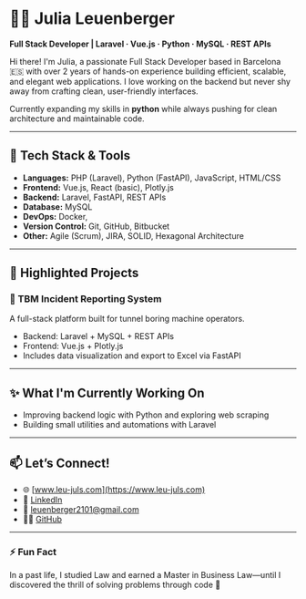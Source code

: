 # 👩‍💻 Julia Leuenberger

**Full Stack Developer | Laravel · Vue.js · Python · MySQL · REST APIs**

Hi there! I'm Julia, a passionate Full Stack Developer based in Barcelona 🇪🇸 with over 2 years of hands-on experience building efficient, scalable, and elegant web applications. I love working on the backend but never shy away from crafting clean, user-friendly interfaces.

Currently expanding my skills in **python** while always pushing for clean architecture and maintainable code.

---

## 🔧 Tech Stack & Tools

- **Languages:** PHP (Laravel), Python (FastAPI), JavaScript, HTML/CSS  
- **Frontend:** Vue.js, React (basic), Plotly.js  
- **Backend:** Laravel, FastAPI, REST APIs  
- **Database:** MySQL  
- **DevOps:** Docker, 
- **Version Control:** Git, GitHub, Bitbucket  
- **Other:** Agile (Scrum), JIRA, SOLID, Hexagonal Architecture  

---

## 🌟 Highlighted Projects

### 🚧 TBM Incident Reporting System  
A full-stack platform built for tunnel boring machine operators.  
- Backend: Laravel + MySQL + REST APIs  
- Frontend: Vue.js + Plotly.js  
- Includes data visualization and export to Excel via FastAPI  

---

## ✨ What I'm Currently Working On
- Improving backend logic with Python and exploring web scraping  
- Building small utilities and automations with Laravel

---

## 📫 Let’s Connect!

- 🌐 [www.leu-juls.com](https://www.leu-juls.com)  
- 💼 [LinkedIn](https://www.linkedin.com/in/julia-leuenberger/)  
- 📧 leuenberger2101@gmail.com  
- 🧑‍💻 [GitHub](https://github.com/julialeu)

---

### ⚡ Fun Fact  
In a past life, I studied Law and earned a Master in Business Law—until I discovered the thrill of solving problems through code 🚀

